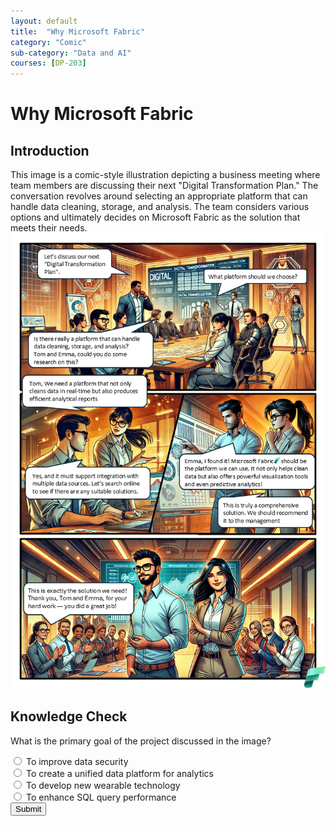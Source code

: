 ```yaml
---
layout: default
title:  "Why Microsoft Fabric"
category: "Comic"
sub-category: "Data and AI"
courses: [DP-203]
---
```


# Why Microsoft Fabric

## Introduction
This image is a comic-style illustration depicting a business meeting where team members are discussing their next "Digital Transformation Plan." The conversation revolves around selecting an appropriate platform that can handle data cleaning, storage, and analysis. The team considers various options and ultimately decides on Microsoft Fabric as the solution that meets their needs.
<a href="./images/f1.png" download>
  <img src="./images/f1.png" alt="A group of four people in a business meeting discussing">
</a>

## Knowledge Check

What is the primary goal of the project discussed in the image?

<form id="quizForm">
  <input type="radio" id="q1" name="answer" value="q1">
  <label for="a1"> To improve data security</label><br>
  <input type="radio" id="q2" name="answer" value="q2">
  <label for="a2">To create a unified data platform for analytics</label><br>
  <input type="radio" id="q3" name="answer" value="q3">
  <label for="a3">To develop new wearable technology</label><br>
  <input type="radio" id="q4" name="answer" value="q4">
  <label for="a4">To enhance SQL query performance</label><br>
  <button type="button" onclick="checkAnswer()" class="styled-button">Submit</button>
</form>

<p id="result"></p>

<script>
  function checkAnswer() {
    var radios = document.getElementsByName('answer');
    var correctAnswer = 'q2';
    var result = document.getElementById('result');
    var selected = false;

    for (var i = 0; i < radios.length; i++) {
      if (radios[i].checked) {
        selected = true;
        if (radios[i].value === correctAnswer) {
          result.textContent = 'Correct!';
          result.style.color = 'green';
        } else {
          result.textContent = 'Incorrect. Try again!';
          result.style.color = 'red';
        }
        break;
      }
    }

    if (!selected) {
      result.textContent = 'Please select an answer.';
      result.style.color = 'orange';
    }
  }
</script>
